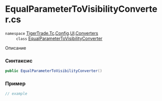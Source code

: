 
# EqualParameterToVisibilityConverter.cs
`namespace` [TigerTrade.Tc](../../../../../../TigerTrade.Tc.md).[Config](../../../../../../TigerTrade.Tc/Config.md).[UI](../../../../../../TigerTrade.Tc/Config/UI.md).[Converters](../../../../../../TigerTrade.Tc/Config/UI/Converters.md)  
&nbsp;&nbsp;&nbsp;&nbsp;&nbsp;&nbsp;&nbsp;&nbsp;&nbsp;`class` [EqualParameterToVisibilityConverter](../../EqualParameterToVisibilityConverter.cs.md)

Описание

### Синтаксис
```csharp
public EqualParameterToVisibilityConverter()
```


### Пример  
```csharp
// example
```
                    
                    